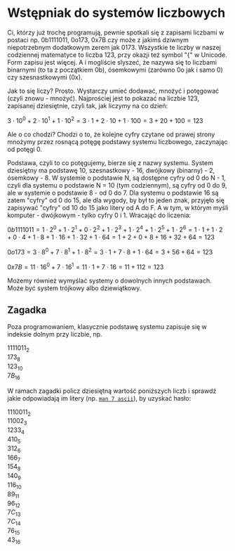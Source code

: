 Wstępniak do systemów liczbowych
================================

Ci, którzy już trochę programują, pewnie spotkali się z zapisami liczbami w postaci np. 0b1111011, 0o173, 0x7B czy może z jakimś dziwnym niepotrzebnym dodatkowym zerem jak 0173. Wszystkie te liczby w naszej codziennej matematyce to liczba 123, przy okazji też symbol "{" w Unicode. Form zapisu jest więcej. A i mogliście slyszeć, że nazywa się to liczbami binarnymi (to ta z początkiem 0b), ósemkowymi (zarówno 0o jak i samo 0) czy szesnastkowymi (0x).

Jak to się liczy? Prosto. Wystarczy umieć dodawać, mnożyć i potęgować (czyli znowu - mnożyć). Najprościej jest to pokazać na liczbie 123, zapisanej dziesiętnie, czyli tak, jak liczymy na co dzień:

$3 \cdot 10^0 + 2 \cdot 10^1 + 1 \cdot 10^2 = 3 \cdot 1 + 2 \cdot 10 + 1 \cdot 100 = 3 + 20 + 100 = 123$

Ale o co chodzi? Chodzi o to, że kolejne cyfry czytane od prawej strony mnożymy przez rosnącą potęgę podstawy systemu liczbowego, zaczynając od potęgi 0.

Podstawa, czyli to co potęgujemy, bierze się z nazwy systemu. System dziesiętny ma podstawę 10, szesnastkowy - 16, dwójkowy (binarny) - 2, ósemkowy - 8. W systemie o podstawie N, są dostępne cyfry od 0 do N - 1, czyli dla systemu o podstawie N = 10 (tym codziennym), są cyfry od 0 do 9, ale w systemie o podstawie 8 - od 0 do 7. Dla systemu o podstawie 16 są zatem "cyfry" od 0 do 15, ale dla wygody, by był to jeden znak, przyjęło się zapisywać "cyfry" od 10 do 15 jako litery od A do F. A w tym, w którym myśli komputer - dwójkowym - tylko cyfry 0 i 1. Wracająć do liczenia:

$0b1111011 = 1 \cdot 2^0 + 1 \cdot 2^1 + 0 \cdot 2^2 + 1 \cdot 2^3 + 1 \cdot 2^4 + 1 \cdot 2^5 + 1 \cdot 2^6 = 1 \cdot 1 + 1 \cdot 2 + 0 \cdot 4 + 1 \cdot 8 + 1 \cdot 16 + 1 \cdot 32 + 1 \cdot 64 = 1 + 2 + 0 + 8 + 16 + 32 + 64 = 123$

$0o173 = 3 \cdot 8^0 + 7 \cdot 8^1 + 1 \cdot 8^2 = 3 \cdot 1 + 7 \cdot 8 + 1 \cdot 64 = 3 + 56 + 64 = 123$

$0x7B = 11 \cdot 16^0 + 7 \cdot 16^1 = 11 \cdot 1 + 7 \cdot 16 = 11 + 112 = 123$

Możemy również wymyślać systemy o dowolnych innych podstawach. Może być system trójkowy albo dziewiątkowy.

Zagadka
-------

Poza programowaniem, klasycznie podstawę systemu zapisuje się w indeksie dolnym przy liczbie, np.

$1111011_2$  
$173_8$  
$123_{10}$  
$7B_{16}$

W ramach zagadki policz dziesiętną wartość poniższych liczb i sprawdź jakie odpowiadają im litery (np. [`man 7 ascii`]), by uzyskać hasło:

$1110011_{2}$  
$11002_{3}$  
$1233_{4}$  
$410_{5}$  
$312_{6}$  
$166_{7}$  
$154_{8}$  
$140_{9}$  
$116_{10}$  
$89_{11}$  
$96_{12}$  
$7C_{13}$  
$7C_{14}$  
$76_{15}$  
$43_{16}$  

[`man 7 ascii`]: https://man7.org/linux/man-pages/man7/ascii.7.html

